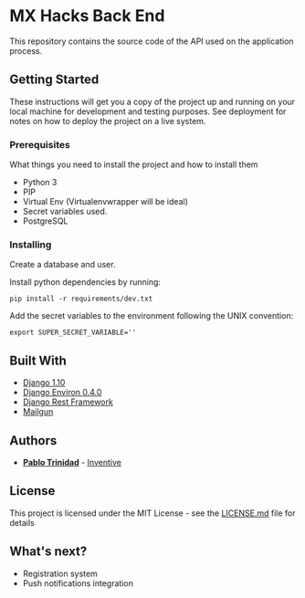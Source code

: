 # MX Hacks Back End

This repository contains the source code of the API used on the application process.

## Getting Started

These instructions will get you a copy of the project up and running on your local machine for development and testing purposes.
See deployment for notes on how to deploy the project on a live system.

### Prerequisites

What things you need to install the project and how to install them

* Python 3
* PIP
* Virtual Env (Virtualenvwrapper will be ideal)
* Secret variables used.
* PostgreSQL


### Installing

Create a database and user.

Install python dependencies by running:

```
pip install -r requirements/dev.txt
```

Add the secret variables to the environment following the UNIX convention:

```
export SUPER_SECRET_VARIABLE=''
```

## Built With

* [Django 1.10](https://www.djangoproject.com/)
* [Django Environ 0.4.0](https://github.com/joke2k/django-environ)
* [Django Rest Framework](http://www.django-rest-framework.org/)
* [Mailgun](https://mailgun.com/app/dashboard)

## Authors

* [**Pablo Trinidad**](https://github.com/pablotrinidad) - [Inventive](https://inventivehack.com/)

## License

This project is licensed under the MIT License - see the [LICENSE.md](LICENSE.md) file for details

## What's next?

* Registration system
* Push notifications integration
